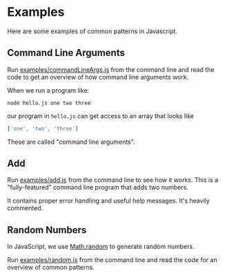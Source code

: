# Examples

Here are some examples of common patterns in Javascript.

## Command Line Arguments

Run [examples/commandLineArgs.js](examples/commandLineArgs.js) from the command line and read the code to get an overview of how command line arguments work.

When we run a program like:

```console
node hello.js one two three
```

our program in `hello.js` can get access to an array that looks like

```javascript
['one', 'two', 'three']
```

These are called "command line arguments".

## Add

Run [examples/add.js](examples/add.js) from the command line to see how it works. This is a "fully-featured" command line program that adds two numbers.

It contains proper error handling and useful help messages. It's heavily commented.

## Random Numbers

In JavaScript, we use [Math.random][mdn-math-random] to generate random numbers.

Run [examples/random.js](examples/random.js) from the command line and read the code for an overview of common patterns.

[mdn-math-random]: https://developer.mozilla.org/en-US/docs/Web/JavaScript/Reference/Global_Objects/Math/random
